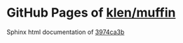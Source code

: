 GitHub Pages of [klen/muffin](https://github.com/klen/muffin.git)
===
Sphinx html documentation of [3974ca3b](https://github.com/klen/muffin/tree/3974ca3bf1836798a450872c514ea6c5c31181a2)
